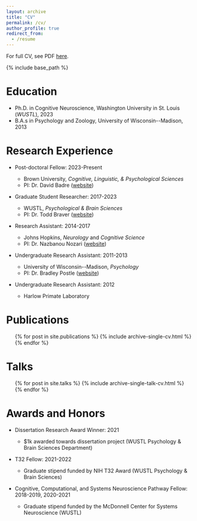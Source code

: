 ```yaml
---
layout: archive
title: "CV"
permalink: /cv/
author_profile: true
redirect_from:
  - /resume
---
```


For full CV, see PDF [here](/files/freund_cv.pdf).

{% include base_path %}

Education
======
* Ph.D. in Cognitive Neuroscience, Washington University in St. Louis (*WUSTL*), 2023
* B.A.s in Psychology and Zoology, University of Wisconsin--Madison, 2013

Research Experience
======
* Post-doctoral Fellow: 2023-Present
	* Brown University, *Cognitive, Linguistic, & Psychological Sciences*
	* PI: Dr. David Badre ([website](https://sites.brown.edu/badrelab/))

* Graduate Student Researcher: 2017-2023
  * WUSTL, *Psychological & Brain Sciences*
  * PI: Dr. Todd Braver ([website](https://sites.wustl.edu/ccplab/))

* Research Assistant: 2014-2017
	* Johns Hopkins, *Neurology* and *Cognitive Science*
	* PI: Dr. Nazbanou Nozari ([website](https://www.nozarilab.com))

* Undergraduate Research Assistant: 2011-2013
	* University of Wisconsin--Madison, *Psychology*
	* PI: Dr. Bradley Postle ([website](https://postlab.psych.wisc.edu/))

* Undergraduate Research Assistant: 2012
	* Harlow Primate Laboratory

Publications
======
  <ul>{% for post in site.publications %}
    {% include archive-single-cv.html %}
  {% endfor %}</ul>
  
Talks
======
  <ul>{% for post in site.talks %}
    {% include archive-single-talk-cv.html %}
  {% endfor %}</ul>

Awards and Honors
====

* Dissertation Research Award Winner: 2021
	* $1k awarded towards dissertation project (WUSTL Psychology & Brain Sciences Department)
	
* T32 Fellow: 2021-2022
	* Graduate stipend funded by NIH T32 Award (WUSTL Psychology & Brain Sciences)
	
* Cognitive, Computational, and Systems Neuroscience Pathway Fellow: 2018-2019, 2020-2021
	* Graduate stipend funded by the McDonnell Center for Systems Neuroscience (WUSTL)
